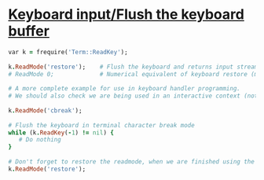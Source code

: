 [1]: http://rosettacode.org/wiki/Keyboard_input/Flush_the_keyboard_buffer

# [Keyboard input/Flush the keyboard buffer][1]

```ruby
var k = frequire('Term::ReadKey');
 
k.ReadMode('restore');    # Flush the keyboard and returns input stream to initial state
# ReadMode 0;             # Numerical equivalent of keyboard restore (move comment marker to use instead)
 
# A more complete example for use in keyboard handler programming.
# We should also check we are being used in an interactive context (not done here).
 
k.ReadMode('cbreak');
 
# Flush the keyboard in terminal character break mode
while (k.ReadKey(-1) != nil) {
   # Do nothing
}
 
# Don't forget to restore the readmode, when we are finished using the keyboard
k.ReadMode('restore');
```